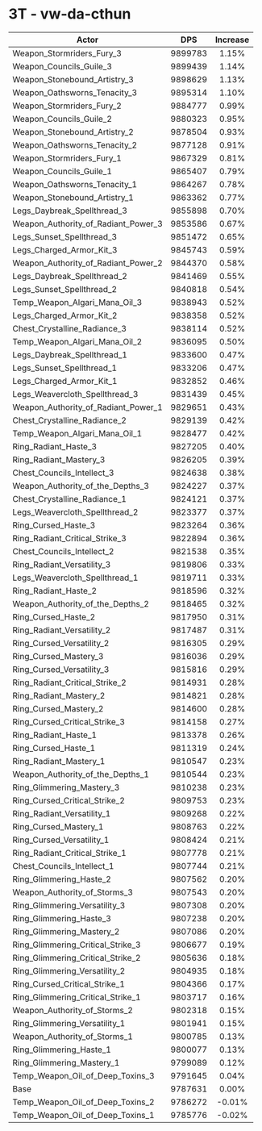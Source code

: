 # 3T - vw-da-cthun
| Actor | DPS | Increase |
|---|:---:|:---:|
|Weapon_Stormriders_Fury_3|9899783|1.15%|
|Weapon_Councils_Guile_3|9899439|1.14%|
|Weapon_Stonebound_Artistry_3|9898629|1.13%|
|Weapon_Oathsworns_Tenacity_3|9895314|1.10%|
|Weapon_Stormriders_Fury_2|9884777|0.99%|
|Weapon_Councils_Guile_2|9880323|0.95%|
|Weapon_Stonebound_Artistry_2|9878504|0.93%|
|Weapon_Oathsworns_Tenacity_2|9877128|0.91%|
|Weapon_Stormriders_Fury_1|9867329|0.81%|
|Weapon_Councils_Guile_1|9865407|0.79%|
|Weapon_Oathsworns_Tenacity_1|9864267|0.78%|
|Weapon_Stonebound_Artistry_1|9863362|0.77%|
|Legs_Daybreak_Spellthread_3|9855898|0.70%|
|Weapon_Authority_of_Radiant_Power_3|9853586|0.67%|
|Legs_Sunset_Spellthread_3|9851472|0.65%|
|Legs_Charged_Armor_Kit_3|9845743|0.59%|
|Weapon_Authority_of_Radiant_Power_2|9844370|0.58%|
|Legs_Daybreak_Spellthread_2|9841469|0.55%|
|Legs_Sunset_Spellthread_2|9840818|0.54%|
|Temp_Weapon_Algari_Mana_Oil_3|9838943|0.52%|
|Legs_Charged_Armor_Kit_2|9838358|0.52%|
|Chest_Crystalline_Radiance_3|9838114|0.52%|
|Temp_Weapon_Algari_Mana_Oil_2|9836095|0.50%|
|Legs_Daybreak_Spellthread_1|9833600|0.47%|
|Legs_Sunset_Spellthread_1|9833206|0.47%|
|Legs_Charged_Armor_Kit_1|9832852|0.46%|
|Legs_Weavercloth_Spellthread_3|9831439|0.45%|
|Weapon_Authority_of_Radiant_Power_1|9829651|0.43%|
|Chest_Crystalline_Radiance_2|9829139|0.42%|
|Temp_Weapon_Algari_Mana_Oil_1|9828477|0.42%|
|Ring_Radiant_Haste_3|9827205|0.40%|
|Ring_Radiant_Mastery_3|9826205|0.39%|
|Chest_Councils_Intellect_3|9824638|0.38%|
|Weapon_Authority_of_the_Depths_3|9824227|0.37%|
|Chest_Crystalline_Radiance_1|9824121|0.37%|
|Legs_Weavercloth_Spellthread_2|9823377|0.37%|
|Ring_Cursed_Haste_3|9823264|0.36%|
|Ring_Radiant_Critical_Strike_3|9822894|0.36%|
|Chest_Councils_Intellect_2|9821538|0.35%|
|Ring_Radiant_Versatility_3|9819806|0.33%|
|Legs_Weavercloth_Spellthread_1|9819711|0.33%|
|Ring_Radiant_Haste_2|9818596|0.32%|
|Weapon_Authority_of_the_Depths_2|9818465|0.32%|
|Ring_Cursed_Haste_2|9817950|0.31%|
|Ring_Radiant_Versatility_2|9817487|0.31%|
|Ring_Cursed_Versatility_2|9816305|0.29%|
|Ring_Cursed_Mastery_3|9816036|0.29%|
|Ring_Cursed_Versatility_3|9815816|0.29%|
|Ring_Radiant_Critical_Strike_2|9814931|0.28%|
|Ring_Radiant_Mastery_2|9814821|0.28%|
|Ring_Cursed_Mastery_2|9814600|0.28%|
|Ring_Cursed_Critical_Strike_3|9814158|0.27%|
|Ring_Radiant_Haste_1|9813378|0.26%|
|Ring_Cursed_Haste_1|9811319|0.24%|
|Ring_Radiant_Mastery_1|9810547|0.23%|
|Weapon_Authority_of_the_Depths_1|9810544|0.23%|
|Ring_Glimmering_Mastery_3|9810238|0.23%|
|Ring_Cursed_Critical_Strike_2|9809753|0.23%|
|Ring_Radiant_Versatility_1|9809268|0.22%|
|Ring_Cursed_Mastery_1|9808763|0.22%|
|Ring_Cursed_Versatility_1|9808424|0.21%|
|Ring_Radiant_Critical_Strike_1|9807778|0.21%|
|Chest_Councils_Intellect_1|9807744|0.21%|
|Ring_Glimmering_Haste_2|9807562|0.20%|
|Weapon_Authority_of_Storms_3|9807543|0.20%|
|Ring_Glimmering_Versatility_3|9807308|0.20%|
|Ring_Glimmering_Haste_3|9807238|0.20%|
|Ring_Glimmering_Mastery_2|9807086|0.20%|
|Ring_Glimmering_Critical_Strike_3|9806677|0.19%|
|Ring_Glimmering_Critical_Strike_2|9805636|0.18%|
|Ring_Glimmering_Versatility_2|9804935|0.18%|
|Ring_Cursed_Critical_Strike_1|9804366|0.17%|
|Ring_Glimmering_Critical_Strike_1|9803717|0.16%|
|Weapon_Authority_of_Storms_2|9802318|0.15%|
|Ring_Glimmering_Versatility_1|9801941|0.15%|
|Weapon_Authority_of_Storms_1|9800785|0.13%|
|Ring_Glimmering_Haste_1|9800077|0.13%|
|Ring_Glimmering_Mastery_1|9799089|0.12%|
|Temp_Weapon_Oil_of_Deep_Toxins_3|9791645|0.04%|
|Base|9787631|0.00%|
|Temp_Weapon_Oil_of_Deep_Toxins_2|9786272|-0.01%|
|Temp_Weapon_Oil_of_Deep_Toxins_1|9785776|-0.02%|
